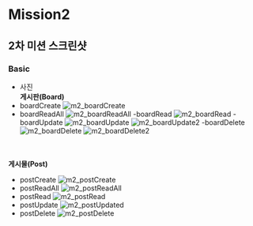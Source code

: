 # Mission2

## 2차 미션 스크린샷  
### Basic
  - 사진  
  **게시판(Board)**
  - boardCreate
  ![m2_boardCreate](https://user-images.githubusercontent.com/57223501/158058004-d4c385ca-2441-47ae-a346-ce596ccebaee.JPG)
  - boardReadAll
  ![m2_boardReadAll](https://user-images.githubusercontent.com/57223501/158058032-9cdc8b7c-9cb4-4068-af0f-a0eb54ff7039.JPG)
  -boardRead
  ![m2_boardRead](https://user-images.githubusercontent.com/57223501/158058042-9f9e98be-d853-4997-9dbe-aba4871df923.JPG)
  -boardUpdate
  ![m2_boardUpdate](https://user-images.githubusercontent.com/57223501/158058074-ab385f1c-ea1d-45f9-a912-ccc14ce70e5b.JPG)
  ![m2_boardUpdate2](https://user-images.githubusercontent.com/57223501/158058077-e1813f4d-bf69-4ef0-a141-af101932e64a.JPG)
  -boardDelete
  ![m2_boardDelete](https://user-images.githubusercontent.com/57223501/158058094-602126be-8520-48dc-a67b-32e270458655.JPG)
  ![m2_boardDelete2](https://user-images.githubusercontent.com/57223501/158058096-e12620e8-16ee-48db-b300-2290352d6b5b.JPG)
  <br><br><br>
  
  **게시물(Post)**  
  - postCreate
  ![m2_postCreate](https://user-images.githubusercontent.com/57223501/158058142-9e41e5a9-74b6-46da-946a-ade159b94eda.JPG)
  - postReadAll
  ![m2_postReadAll](https://user-images.githubusercontent.com/57223501/158058153-7ec3724b-75d5-43e9-b0a8-ccfbc6a35ffb.JPG)
  - postRead
  ![m2_postRead](https://user-images.githubusercontent.com/57223501/158058158-9b199498-fd5b-418a-a8a9-274f2178541b.JPG)
  - postUpdate
  ![m2_postUpdated](https://user-images.githubusercontent.com/57223501/158058163-bf778407-c14d-418e-87d4-a13e89c43914.JPG)
  - postDelete
  ![m2_postDelete](https://user-images.githubusercontent.com/57223501/158058167-422f6771-1af8-46fd-9488-b715ba298013.JPG)
